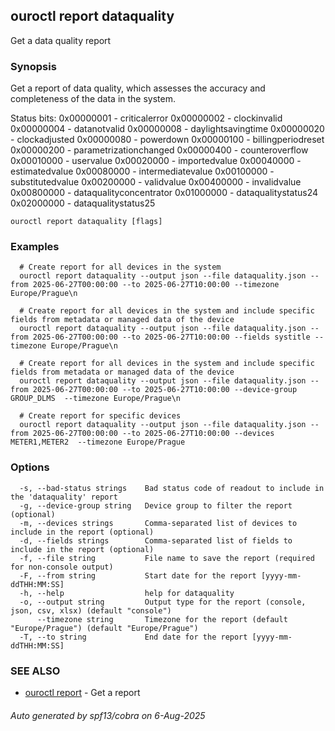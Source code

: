 ## ouroctl report dataquality

Get a data quality report

### Synopsis

Get a report of data quality, which assesses the accuracy and completeness of the data in the system.

Status bits:
0x00000001 - criticalerror
0x00000002 - clockinvalid
0x00000004 - datanotvalid
0x00000008 - daylightsavingtime
0x00000020 - clockadjusted
0x00000080 - powerdown
0x00000100 - billingperiodreset
0x00000200 - parametrizationchanged
0x00000400 - counteroverflow
0x00010000 - uservalue
0x00020000 - importedvalue
0x00040000 - estimatedvalue
0x00080000 - intermediatevalue
0x00100000 - substitutedvalue
0x00200000 - validvalue
0x00400000 - invalidvalue
0x00800000 - dataqualityconcentrator
0x01000000 - dataqualitystatus24
0x02000000 - dataqualitystatus25


```
ouroctl report dataquality [flags]
```

### Examples

```
  # Create report for all devices in the system
  ouroctl report dataquality --output json --file dataquality.json --from 2025-06-27T00:00:00 --to 2025-06-27T10:00:00 --timezone Europe/Prague\n

  # Create report for all devices in the system and include specific fields from metadata or managed data of the device
  ouroctl report dataquality --output json --file dataquality.json --from 2025-06-27T00:00:00 --to 2025-06-27T10:00:00 --fields systitle --timezone Europe/Prague\n

  # Create report for all devices in the system and include specific fields from metadata or managed data of the device
  ouroctl report dataquality --output json --file dataquality.json --from 2025-06-27T00:00:00 --to 2025-06-27T10:00:00 --device-group GROUP_DLMS  --timezone Europe/Prague\n

  # Create report for specific devices
  ouroctl report dataquality --output json --file dataquality.json --from 2025-06-27T00:00:00 --to 2025-06-27T10:00:00 --devices METER1,METER2  --timezone Europe/Prague
```

### Options

```
  -s, --bad-status strings    Bad status code of readout to include in the 'dataquality' report
  -g, --device-group string   Device group to filter the report (optional)
  -m, --devices strings       Comma-separated list of devices to include in the report (optional)
  -d, --fields strings        Comma-separated list of fields to include in the report (optional)
  -f, --file string           File name to save the report (required for non-console output)
  -F, --from string           Start date for the report [yyyy-mm-ddTHH:MM:SS]
  -h, --help                  help for dataquality
  -o, --output string         Output type for the report (console, json, csv, xlsx) (default "console")
      --timezone string       Timezone for the report (default "Europe/Prague") (default "Europe/Prague")
  -T, --to string             End date for the report [yyyy-mm-ddTHH:MM:SS]
```

### SEE ALSO

* [ouroctl report](ouroctl_report.md)	 - Get a report

###### Auto generated by spf13/cobra on 6-Aug-2025
